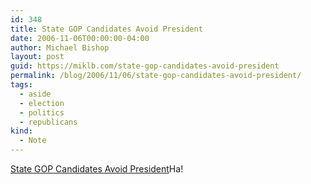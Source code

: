 ```yaml
---
id: 348
title: State GOP Candidates Avoid President
date: 2006-11-06T00:00:00-04:00
author: Michael Bishop
layout: post
guid: https://miklb.com/state-gop-candidates-avoid-president
permalink: /blog/2006/11/06/state-gop-candidates-avoid-president/
tags:
  - aside
  - election
  - politics
  - republicans
kind:
  - Note
---
```

<p><a href="http://www.tbo.com/news/metro/MGBF7J3C6UE.html">State GOP Candidates Avoid President</a>Ha!</p>